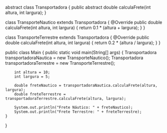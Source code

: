 abstract class Transportadora {
    public abstract double calculaFrete(int altura, int largura);
}

class TransporteNautico extends Transportadora {
    @Override
    public double calculaFrete(int altura, int largura) {
        return 0.1 * (altura + largura);
    }
}

class TransporteTerrestre extends Transportadora {
    @Override
    public double calculaFrete(int altura, int largura) {
        return 0.2 * (altura / largura);
    }
}

public class Main {
    public static void main(String[] args) {
        Transportadora transportadoraNautica = new TransporteNautico();
        Transportadora transportadoraTerrestre = new TransporteTerrestre();

        int altura = 10;
        int largura = 5;

        double freteNautico = transportadoraNautica.calculaFrete(altura, largura);
        double freteTerrestre = transportadoraTerrestre.calculaFrete(altura, largura);

        System.out.println("Frete Náutico: " + freteNautico);
        System.out.println("Frete Terrestre: " + freteTerrestre);
    }
}
